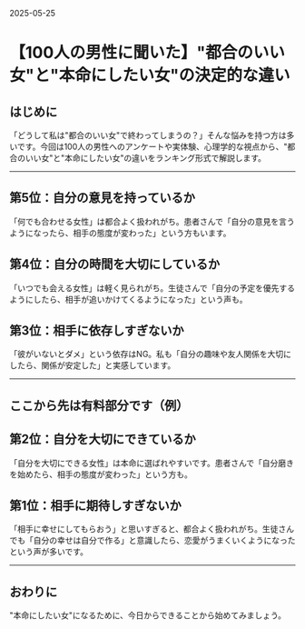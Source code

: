 2025-05-25

# 【100人の男性に聞いた】"都合のいい女"と"本命にしたい女"の決定的な違い

## はじめに

「どうして私は"都合のいい女"で終わってしまうの？」そんな悩みを持つ方は多いです。今回は100人の男性へのアンケートや実体験、心理学的な視点から、"都合のいい女"と"本命にしたい女"の違いをランキング形式で解説します。

---

## 第5位：自分の意見を持っているか
「何でも合わせる女性」は都合よく扱われがち。患者さんで「自分の意見を言うようになったら、相手の態度が変わった」という方もいます。

## 第4位：自分の時間を大切にしているか
「いつでも会える女性」は軽く見られがち。生徒さんで「自分の予定を優先するようにしたら、相手が追いかけてくるようになった」という声も。

## 第3位：相手に依存しすぎないか
「彼がいないとダメ」という依存はNG。私も「自分の趣味や友人関係を大切にしたら、関係が安定した」と実感しています。

---

## ここから先は有料部分です（例）

## 第2位：自分を大切にできているか
「自分を大切にできる女性」は本命に選ばれやすいです。患者さんで「自分磨きを始めたら、相手の態度が変わった」という方も。

## 第1位：相手に期待しすぎないか
「相手に幸せにしてもらおう」と思いすぎると、都合よく扱われがち。生徒さんでも「自分の幸せは自分で作る」と意識したら、恋愛がうまくいくようになったという声が多いです。

---

## おわりに

"本命にしたい女"になるために、今日からできることから始めてみましょう。 
